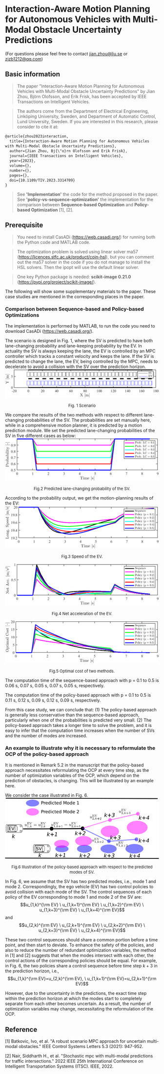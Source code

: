 # Interaction-Aware Motion Planning for Autonomous Vehicles with Multi-Modal Obstacle Uncertainty Predictions

(For questions please feel free to contact jian.zhou@liu.se or zjzb1212@qq.com)
## Basic information
> The paper "Interaction-Aware Motion Planning for Autonomous Vehicles with Multi-Modal Obstacle Uncertainty Predictions" by Jian Zhou, Björn Olofsson, and Erik Frisk, has been accepted by IEEE Transactions on Intelligent Vehicles.

> The authors come from the Department of Electrical Engineering, Linköping University, Sweden, and Department of Automatic Control, Lund University, Sweden. If you are interested in this research, please consider to cite it at:
```
@article{zhou2023interaction,
  title={Interaction-Aware Motion Planning for Autonomous Vehicles with Multi-Modal Obstacle Uncertainty Predictions},
  author={Jian Zhou, Bj{\"o}rn Olofsson and Erik Frisk},
  journal={IEEE Transactions on Intelligent Vehicles},
  year={2023},
  volume={},
  number={},
  pages={},
  doi={10.1109/TIV.2023.3314709}
} 
```

> See **'Implementation'** the code for the method proposed in the paper. See **'policy-vs-sequence-optimization'** the implementation for the comparison between **Sequence-based Optimization** and **Policy-based Optimization** [1], [2].

## Prerequisite
> You need to install CasADi (https://web.casadi.org/) for running both the Python code and MATLAB code. 

> The optimization problem is solved using linear solver ma57 (https://licences.stfc.ac.uk/product/coin-hsl), but you can comment out the ma57 solver in the code if you do not manage to install the HSL solvers. Then the ipopt will use the default linear solver.

> One key Python package is needed: **scikit-image 0.21.0** (https://pypi.org/project/scikit-image/).

The following will show some supplementary materials to the paper. These case studies are mentioned in the corresponding places in the paper.

### Comparison between Sequence-based and Policy-based Optimizations
The implementation is performed by MATLAB, to run the code you need to download CasADi (https://web.casadi.org/).


The scenario is designed in Fig. 1, where the SV is predicted to have both lane-changing probability and lane-keeping probability by the EV. In actuality the SV is always keeping the lane, the EV is controlled by an MPC controller which tracks a constant velocity and keeps the lane. If the SV is predicted to change the lane, the EV, being controlled by the MPC, needs to decelerate to avoid a collision with the SV over the prediction horizon.
![alt](policy-vs-sequence-optimization/Fig_SV_EV_Path.png)
<center><font size=2> Fig. 1 Scenario </font></center>

We compare the results of the two methods with respect to different lane-changing probabilities of the SV. The probabilities are set manually here, while in a comprehensive motion planner, it is predicted by a motion prediction module. We set the predicted lane-changing probabilities of the SV in five different cases as below:
![alt](policy-vs-sequence-optimization/Fig_EV_Prob.png)
<center><font size=2> Fig.2 Predicted lane-changing probability of the SV. </font></center>

According to the probability output, we get the motion-planning results of the EV:
![alt](policy-vs-sequence-optimization/Fig_EV_Speed.png)
<center><font size=2> Fig.3 Speed of the EV. </font></center>

![alt](policy-vs-sequence-optimization/Fig_EV_Acc.png)
<center><font size=2> Fig.4 Net acceleration of the EV. </font></center>

![alt](policy-vs-sequence-optimization/Fig_EV_Cost.png)
<center><font size=2> Fig.5 Optimal cost of two methods. </font></center>

The computation time of the sequence-based approach with p = 0.1 to 0.5 is 0.06 s, 0.07 s, 0.05 s, 0.07 s, 0.05 s, respectively.

The computation time of the policy-based approach with p = 0.1 to 0.5 is 0.11 s, 0.12 s, 0.09 s, 0.12 s, 0.09 s, respectively.

From this case study, we can conclude that:
(1) The policy-based approach is generally less conservative than the sequence-based approach, particularly when one of the probabilities is predicted very small. (2) The policy-based approach takes a longer time to solve the problem, and it is easy to infer that the computation time increases when the number of SVs and the number of modes are increased.

### An example to illustrate why it is necessary to reformulate the OCP of the policy-based approach

It is mentioned in Remark 5.2 in the manuscript that the policy-based
approach necessitates reformulating the OCP at every time step, as the number of optimization variables of the OCP,
which depend on the prediction of obstacles, is changing. This will be illustrated by an example here.

We consider the case illustrated in Fig. 6. 
![alt](policy-vs-sequence-optimization/policy.png)
<center><font size=2> Fig.6 Illustration of the policy-based approach with respect to the predicted modes of SV. </font></center>

In Fig. 6, we assume that the SV has two predicted modes, i.e., mode 1 and mode 2. Correspondingly, the ego vehicle (EV) has two control policies to avoid collision with each mode of the SV. The control sequences of each policy of the EV corresponding to mode 1 and mode 2 of the SV are:
$$u_{1,k}^{\rm EV} \ u_{1,k+1}^{\rm EV} \ u_{1,k+2}^{\rm EV} \ u_{1,k+3}^{\rm EV} \ u_{1,k+4}^{\rm EV}$$
and
$$u_{2,k}^{\rm EV} \ u_{2,k+1}^{\rm EV} \ u_{2,k+2}^{\rm EV} \ u_{2,k+3}^{\rm EV} \ u_{2,k+4}^{\rm EV}$$

These two control sequences should share a common portion before a time point, and then start to deviate. To enhance the safety of the policies, and also to reduce the number of redundant optimization variables, the method in [1] and [2] suggests that when the modes intersect with each other, the control actions of the corresponding policies should be equal. For example, in Fig. 6, the two policies share a control sequence before time step $k+3$ in the prediction horizon, i.e.,
$$u_{1,k}^{\rm EV}=u_{2,k}^{\rm EV}, \ u_{1,k+1}^{\rm EV}=u_{2,k+1}^{\rm EV}$$

However, due to the uncertainty in the predictions, the exact time step within the prediction horizon at which the modes start to completely separate from each other becomes uncertain. As a result, the number of optimization variables may change, necessitating the reformulation of the OCP. 


## Reference
[1] Batkovic, Ivo, et al. "A robust scenario MPC approach for uncertain multi-modal obstacles." IEEE Control Systems Letters 5.3 (2021): 947-952.

[2] Nair, Siddharth H., et al. "Stochastic mpc with multi-modal predictions for traffic intersections." 2022 IEEE 25th International Conference on Intelligent Transportation Systems (ITSC). IEEE, 2022.


